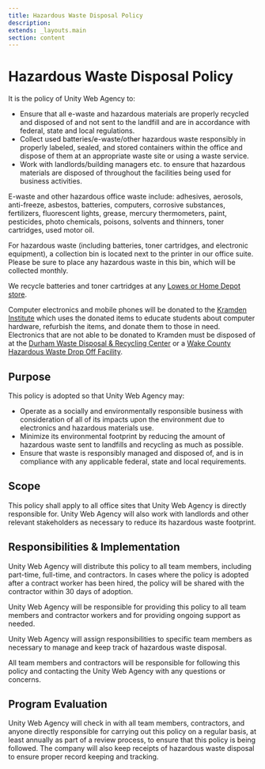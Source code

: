 ```yaml
---
title: Hazardous Waste Disposal Policy
description:
extends: _layouts.main
section: content
---
```


# Hazardous Waste Disposal Policy

It is the policy of Unity Web Agency to:

- Ensure that all e-waste and hazardous materials are properly recycled and disposed of and not sent to the landfill and are in accordance with federal, state and local regulations.
- Collect used batteries/e-waste/other hazardous waste responsibly in properly labeled, sealed, and stored containers within the office and dispose of them at an appropriate waste site or using a waste service.
- Work with landlords/building managers etc. to ensure that hazardous materials are disposed of throughout the facilities being used for business activities.

E-waste and other hazardous office waste include: adhesives, aerosols, anti-freeze, asbestos, batteries, computers, corrosive substances, fertilizers, fluorescent lights, grease, mercury thermometers, paint, pesticides, photo chemicals, poisons, solvents and thinners, toner cartridges, used motor oil.

For hazardous waste (including batteries, toner cartridges, and electronic equipment), a collection bin is located next to the printer in our office suite. Please be sure to place any hazardous waste in this bin, which will be collected monthly.

We recycle batteries and toner cartridges at any [Lowes or Home Depot store](https://www.call2recycle.org/locator/).

Computer electronics and mobile phones will be donated to the [Kramden Institute](https://kramden.org/) which uses the donated items to educate students about computer hardware, refurbish the items, and donate them to those in need. Electronics that are not able to be donated to Kramden must be disposed of at the [Durham Waste Disposal & Recycling Center](https://durhamnc.gov/878/Waste-Disposal-Recycling-Center) or a [Wake County Hazardous Waste Drop Off Facility](http://www.wakegov.com/recycling/recycle/Pages/residentrecycling.aspx).

## Purpose

This policy is adopted so that Unity Web Agency may:

- Operate as a socially and environmentally responsible business with consideration of all of its impacts upon the environment due to electronics and hazardous materials use.
- Minimize its environmental footprint by reducing the amount of hazardous waste sent to landfills and recycling as much as possible.
- Ensure that waste is responsibly managed and disposed of, and is in compliance with any applicable federal, state and local requirements.

## Scope

This policy shall apply to all office sites that Unity Web Agency is directly responsible for. Unity Web Agency will also work with landlords and other relevant stakeholders as necessary to reduce its hazardous waste footprint.

## Responsibilities & Implementation

Unity Web Agency will distribute this policy to all team members, including part-time, full-time, and contractors. In cases where the policy is adopted after a contract worker has been hired, the policy will be shared with the contractor within 30 days of adoption.

Unity Web Agency will be responsible for providing this policy to all team members and contractor workers and for providing ongoing support as needed.

Unity Web Agency will assign responsibilities to specific team members as necessary to manage and keep track of hazardous waste disposal.

All team members and contractors will be responsible for following this policy and contacting the Unity Web Agency with any questions or concerns.

## Program Evaluation

Unity Web Agency will check in with all team members, contractors, and anyone directly responsible for carrying out this policy on a regular basis, at least annually as part of a review process, to ensure that this policy is being followed. The company will also keep receipts of hazardous waste disposal to ensure proper record keeping and tracking.
